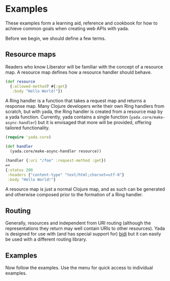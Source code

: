 # Examples

These examples form a learning aid, reference and cookbook for how to achieve common goals when creating web APIs with yada.

Before we begin, we should define a few terms.

## Resource maps

Readers who know Liberator will be familiar with the concept of a
resource map. A resource map defines how a resource handler should
behave.

```clojure
(def resource
  {:allowed-method? #{:get}
   :body "Hello World!"})
```

A Ring handler is a function that takes a request map and returns a
response map. Many Clojure developers write their own Ring handlers from
scratch, but with yada, the Ring handler is created from a resource map
by a yada function. Currently, yada contains a single function
(`yada.core/make-async-handler`) but it is envisaged that more will be
provided, offering tailored functionality.

```clojure
(require 'yada.core)

(def handler
  (yada.core/make-async-handler resource))

(handler {:uri "/foo" :request-method :get})
=>
{:status 200
 :headers {"content-type" "text/html;charset=utf-8"}
 :body "Hello World!"}

```

A resource map is just a normal Clojure map, and as such can be
generated and otherwise composed prior to the formation of a Ring
handler.

## Routing

Generally, resources and independent from URI routing (although the
representations they return may well contain URIs to other
resources). Yada is designed for use with (and has special support for)
[bidi](https://github.com/juxt/bidi) but it can easily be used with a different
routing library.

## Examples

Now follow the examples. Use the menu for quick access to individual examples.
